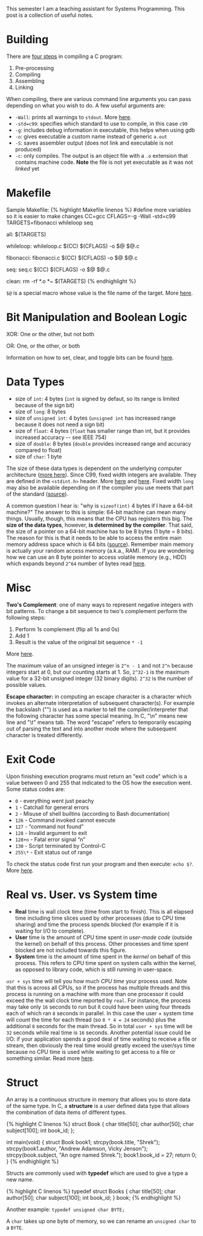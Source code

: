 This semester I am a teaching assistant for Systems Programming. This post is a collection of useful notes.

# Building

There are [four steps](https://www.calleerlandsson.com/the-four-stages-of-compiling-a-c-program/) in compiling a C program:
1. Pre-processing
2. Compiling
3. Assembling
4. Linking

When compiling, there are various command line arguments you can pass depending on what you wish to do. A few useful arguments are:
- `-Wall`: prints all warnings to `stdout`. More [here](https://www.rapidtables.com/code/linux/gcc/gcc-wall.html).
- `-std=c99`: specifies which standard to use to compile, in this case `c99`
- `-g`: includes debug information in executable, this helps when using gdb
- `-o`: gives executable a custom name instead of generic `a.out`
- `-S`: saves assembler output (does not link and executable is not produced)
- `-c`: only compiles. The output is an object file with a `.o` extension that contains machine code. **Note** the file is not yet executable as it was not _linked_ yet

# Makefile

Sample Makefile:
{% highlight Makefile linenos %}
  #define more variables so it is easier to make changes
  CC=gcc
  CFLAGS=-g -Wall -std=c99
  TARGETS=fibonacci whileloop seq

  all: $(TARGETS)

  whileloop: whileloop.c
    $(CC) $(CFLAGS) -o $@ $@.c

  fibonacci: fibonacci.c
    $(CC) $(CFLAGS) -o $@ $@.c

  seq: seq.c
    $(CC) $(CFLAGS) -o $@ $@.c

  clean:
    rm -rf *.o *~ $(TARGETS)
{% endhighlight %}

`$@` is a special macro whose value is the file name of the target. More [here](https://stackoverflow.com/questions/3220277/what-do-the-makefile-symbols-and-mean).

# Bit Manipulation and Boolean Logic

XOR: One or the other, but not both

OR: One, or the other, or both

Information on how to set, clear, and toggle bits can be found [here](https://stackoverflow.com/questions/47981/how-do-you-set-clear-and-toggle-a-single-bit).

# Data Types

- size of `int`: 4 bytes (`int` is signed by defaut, so its range is limited because of the sign bit)
- size of `long`: 8 bytes
- size of `unsigned int`: 4 bytes (`unsigned int` has increased range because it does not need a sign bit)
- size of `float`: 4 bytes (`float` has smaller range than int, but it provides increased accuracy -- see IEEE 754)
- size of `double`: 8 bytes (`double` provides increased range and accuracy compared to float)
- size of `char`: 1 byte

The size of these data types is dependent on the underlying computer architecture ([more here](https://stackoverflow.com/questions/35844586/can-i-assume-the-size-of-long-int-is-always-4-bytes)). Since C99, fixed width integers are available. They are defined in the `<stdint.h>` header. More [here](https://en.cppreference.com/w/c/types/integer) and [here](https://stackoverflow.com/questions/1331821/fixed-width-floating-point-numbers-in-c-c). Fixed width `long` may also be available depending on if the compiler you use meets that part of the standard ([source](https://stackoverflow.com/questions/1331821/fixed-width-floating-point-numbers-in-c-c)).

A common question I hear is: "why is `sizeof(int)` 4 bytes if I have a 64-bit machine?" The answer to this is simple: 64-bit machine can mean many things. Usually, though, this means that the CPU has registers this big. The __size of the data types__, however, __is determined by the compiler__. That said, the size of a pointer on a 64-bit machine has to be 8 bytes (1 byte = 8 bits). The reason for this is that it needs to be able to access the entire main memory address space which is 64 bits ([source](https://stackoverflow.com/questions/10197242/what-should-be-the-sizeofint-on-a-64-bit-machine/10197311)). Remember main memory is actually your random access memory (a.k.a., RAM). If you are wondering how we can use an 8 byte pointer to access volatile memory (e.g., HDD) which expands beyond `2^64` number of bytes read [here](https://superuser.com/questions/487076/why-is-it-so-that-32-bit-is-limited-to-4-gb-ram-but-it-can-easily-support-1-tb-h/487079).

# Misc

__Two's Complement__: one of many ways to represent negative integers with bit patterns. To change a bit sequence to two's complement perform the following steps:
1. Perform 1s complement (flip all 1s and 0s)
2. Add 1
3. Result is the value of the original bit sequence `* -1`

More [here](https://chortle.ccsu.edu/AssemblyTutorial/Chapter-08/ass08_17.html).

The maximum value of an unsigned integer is `2^n - 1` and not `2^n` because integers start at 0, but our counting starts at 1. So, `2^32-1` is the maximum value for a 32-bit unsigned integer (32 binary digits). `2^32` is the number of possible values.

__Escape character:__ in computing an escape character is a character which invokes an alternate interpretation of subsequent character(s). For example the backslash ("\") is used as a marker to tell the compiler/interpreter that the following character has some special meaning. In C, "\n" means new line and "\t" means tab. The word "escape" refers to temporarily escaping out of parsing the text and into another mode where the subsequent character is treated differently.

# Exit Code

Upon finishing execution programs must return an "exit code" which is a value between 0 and 255 that indicated to the OS how the execution went. Some status codes are:

- `0` - everything went just peachy
- `1` - Catchall for general errors
- `2` - Misuse of shell builtins (according to Bash documentation)
- `126` - Command invoked cannot execute
- `127` - “command not found”
- `128` - Invalid argument to exit
- `128+n` - Fatal error signal “n”
- `130` - Script terminated by Control-C
- `255\*` - Exit status out of range

To check the status code first run your program and then execute: `echo $?`. More [here](https://shapeshed.com/unix-exit-codes/).

# Real vs. User. vs System time

- **Real** time is wall clock time (time from start to finish). This is all elapsed time including time slices used by other processes (due to CPU time sharing) and time the process spends blocked (for example if it is waiting for I/O to complete).
- **User** time is the amount of CPU time spent in _user-mode code_ (outside the kernel) on behalf of this process. Other processes and time spent blocked are not included towards this figure.
- **System** time is the amount of time spent in the _kernel_ on behalf of this process. This refers to CPU time spent on system calls within the kernel, as opposed to library code, which is still running in user-space.

`usr + sys` time will tell you how much _CPU time_ your process used. Note that this is across all CPUs, so if the process has multiple threads and this process is running on a machine with more than one processor it could exceed the the wall clock time reported by `real`. For instance, the process may take only `16` seconds to run but it could have been using four threads each of which ran `8` seconds in parallel. In this case the user + system time will count the time for each thread (so `8 * 4 = 24` seconds) plus the additional `8` seconds for the main thread. So in total `user + sys` time will be `32` seconds while real time is `16` seconds. Another potential issue could be I/O: if your application spends a good deal of time waiting to receive a file or stream, then obviously the real time would greatly exceed the user/sys time because no CPU time is used while waiting to get access to a file or something similar. Read more [here](https://stackoverflow.com/questions/556405/what-do-real-user-and-sys-mean-in-the-output-of-time1).

# Struct
An array is a continuous structure in memory that allows you to store data of the same type. In C, a **structure** is a user defined data type that allows the combination of data items of different types. 

{% highlight C linenos %}
  struct Book {
    char title[50];
    char author[50];
    char subject[100];
    int book_id;
  };

  int main(void) {
    struct Book book1;
    strcpy(book.title, "Shrek");
    strcpy(book1.author, "Andrew Adamson, Vicky Jenson");
    strcpy(book.subject, "An ogre named Shrek.");
    book1.book_id = 27;
    return 0;
  }
{% endhighlight %}

Structs are commonly used with **typedef** which are used to give a type a new name.

{% highlight C linenos %}
  typedef struct Books {
    char title[50];
    char author[50];
    char subject[100];
    int book_id;
  } book;
{% endhighlight %}

Another example: `typedef unsigned char BYTE;`

A `char` takes up one byte of memory, so we can rename an `unsigned char` to a `BYTE`.
